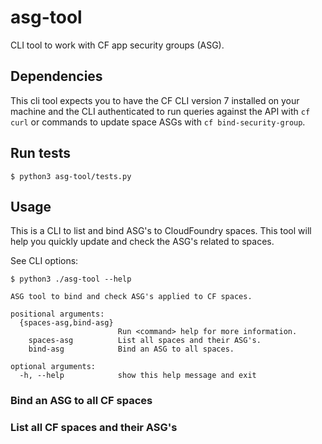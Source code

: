 asg-tool
========

CLI tool to work with CF app security groups (ASG).

## Dependencies

This cli tool expects you to have the CF CLI version 7 installed on your machine and the CLI authenticated to run queries against the API with `cf curl` or commands to update space ASGs with `cf bind-security-group`.

## Run tests

```
$ python3 asg-tool/tests.py
```

## Usage

This is a CLI to list and bind ASG's to CloudFoundry spaces. This tool will help you quickly update and check the ASG's related to spaces.

See CLI options:
```
$ python3 ./asg-tool --help

ASG tool to bind and check ASG's applied to CF spaces.

positional arguments:
  {spaces-asg,bind-asg}
                        Run <command> help for more information.
    spaces-asg          List all spaces and their ASG's.
    bind-asg            Bind an ASG to all spaces.

optional arguments:
  -h, --help            show this help message and exit
```

### Bind an ASG to all CF spaces

### List all CF spaces and their ASG's
